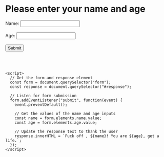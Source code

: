 <!DOCTYPE html>

  <head>
    <meta charset="UTF-8">
    <title>Name and Age Form</title>
  </head>
  <body>
    <h1>Please enter your name and age</h1>
    <form>
      <label for="name">Name:</label>
      <input type="text" id="name" name="name"><br><br>
      <label for="age">Age:</label>
      <input type="number" id="age" name="age"><br><br>
      <input type="submit" value="Submit">
    </form>
    <br><br>
    <p id="response"></p>

    <script>
      // Get the form and response element
      const form = document.querySelector("form");
      const response = document.querySelector("#response");

      // Listen for form submission
      form.addEventListener("submit", function(event) {
        event.preventDefault();

        // Get the values of the name and age inputs
        const name = form.elements.name.value;
        const age = form.elements.age.value;

        // Update the response text to thank the user
        response.innerHTML = `Fuck off , ${name}! You are ${age}, get a life.`;
      });
    </script>
  </body>
</html>
